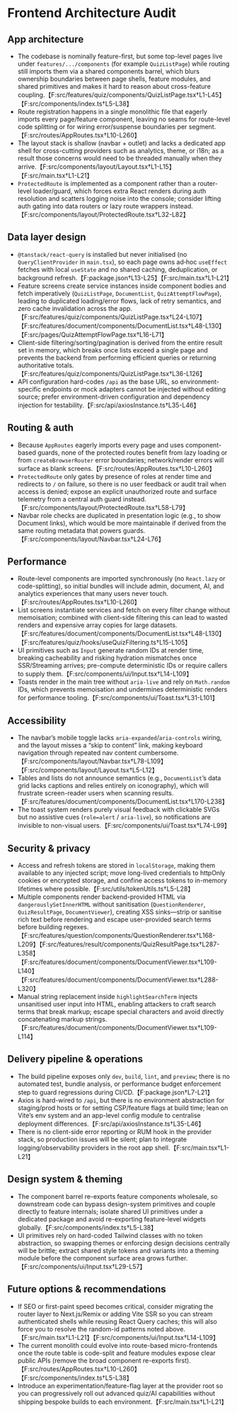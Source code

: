 # Frontend Architecture Audit

## App architecture
- The codebase is nominally feature-first, but some top-level pages live under `features/.../components` (for example `QuizListPage`) while routing still imports them via a shared components barrel, which blurs ownership boundaries between page shells, feature modules, and shared primitives and makes it hard to reason about cross-feature coupling.【F:src/features/quiz/components/QuizListPage.tsx†L1-L45】【F:src/components/index.ts†L5-L38】
- Route registration happens in a single monolithic file that eagerly imports every page/feature component, leaving no seams for route-level code splitting or for wiring error/suspense boundaries per segment.【F:src/routes/AppRoutes.tsx†L10-L260】
- The layout stack is shallow (navbar + outlet) and lacks a dedicated app shell for cross-cutting providers such as analytics, theme, or i18n; as a result those concerns would need to be threaded manually when they arrive.【F:src/components/layout/Layout.tsx†L1-L15】【F:src/main.tsx†L1-L21】
- `ProtectedRoute` is implemented as a component rather than a router-level loader/guard, which forces extra React renders during auth resolution and scatters logging noise into the console; consider lifting auth gating into data routers or lazy route wrappers instead.【F:src/components/layout/ProtectedRoute.tsx†L32-L82】

## Data layer design
- `@tanstack/react-query` is installed but never initialised (no `QueryClientProvider` in `main.tsx`), so each page owns ad‑hoc `useEffect` fetches with local `useState` and no shared caching, deduplication, or background refresh.【F:package.json†L13-L25】【F:src/main.tsx†L1-L21】
- Feature screens create service instances inside component bodies and fetch imperatively (`QuizListPage`, `DocumentList`, `QuizAttemptFlowPage`), leading to duplicated loading/error flows, lack of retry semantics, and zero cache invalidation across the app.【F:src/features/quiz/components/QuizListPage.tsx†L24-L107】【F:src/features/document/components/DocumentList.tsx†L48-L130】【F:src/pages/QuizAttemptFlowPage.tsx†L16-L71】
- Client-side filtering/sorting/pagination is derived from the entire result set in memory, which breaks once lists exceed a single page and prevents the backend from performing efficient queries or returning authoritative totals.【F:src/features/quiz/components/QuizListPage.tsx†L36-L126】
- API configuration hard-codes `/api` as the base URL, so environment-specific endpoints or mock adapters cannot be injected without editing source; prefer environment-driven configuration and dependency injection for testability.【F:src/api/axiosInstance.ts†L35-L46】

## Routing & auth
- Because `AppRoutes` eagerly imports every page and uses component-based guards, none of the protected routes benefit from lazy loading or from `createBrowserRouter` error boundaries; network/render errors will surface as blank screens.【F:src/routes/AppRoutes.tsx†L10-L260】
- `ProtectedRoute` only gates by presence of roles at render time and redirects to `/` on failure, so there is no user feedback or audit trail when access is denied; expose an explicit unauthorized route and surface telemetry from a central auth guard instead.【F:src/components/layout/ProtectedRoute.tsx†L58-L79】
- Navbar role checks are duplicated in presentation logic (e.g., to show Document links), which would be more maintainable if derived from the same routing metadata that powers guards.【F:src/components/layout/Navbar.tsx†L24-L76】

## Performance
- Route-level components are imported synchronously (no `React.lazy` or code-splitting), so initial bundles will include admin, document, AI, and analytics experiences that many users never touch.【F:src/routes/AppRoutes.tsx†L10-L260】
- List screens instantiate services and fetch on every filter change without memoisation; combined with client-side filtering this can lead to wasted renders and expensive array copies for large datasets.【F:src/features/document/components/DocumentList.tsx†L48-L130】【F:src/features/quiz/hooks/useQuizFiltering.ts†L15-L105】
- UI primitives such as `Input` generate random IDs at render time, breaking cacheability and risking hydration mismatches once SSR/Streaming arrives; pre-compute deterministic IDs or require callers to supply them.【F:src/components/ui/Input.tsx†L14-L109】
- Toasts render in the main tree without `aria-live` and rely on `Math.random` IDs, which prevents memoisation and undermines deterministic renders for performance tooling.【F:src/components/ui/Toast.tsx†L31-L101】

## Accessibility
- The navbar’s mobile toggle lacks `aria-expanded`/`aria-controls` wiring, and the layout misses a “skip to content” link, making keyboard navigation through repeated nav content cumbersome.【F:src/components/layout/Navbar.tsx†L78-L109】【F:src/components/layout/Layout.tsx†L5-L12】
- Tables and lists do not announce semantics (e.g., `DocumentList`’s data grid lacks captions and relies entirely on iconography), which will frustrate screen-reader users when scanning results.【F:src/features/document/components/DocumentList.tsx†L170-L238】
- The toast system renders purely visual feedback with clickable SVGs but no assistive cues (`role=alert` / `aria-live`), so notifications are invisible to non-visual users.【F:src/components/ui/Toast.tsx†L74-L99】

## Security & privacy
- Access and refresh tokens are stored in `localStorage`, making them available to any injected script; move long-lived credentials to httpOnly cookies or encrypted storage, and confine access tokens to in-memory lifetimes where possible.【F:src/utils/tokenUtils.ts†L5-L28】
- Multiple components render backend-provided HTML via `dangerouslySetInnerHTML` without sanitisation (`QuestionRenderer`, `QuizResultPage`, `DocumentViewer`), creating XSS sinks—strip or sanitise rich text before rendering and escape user-provided search terms before building regexes.【F:src/features/question/components/QuestionRenderer.tsx†L168-L209】【F:src/features/result/components/QuizResultPage.tsx†L287-L358】【F:src/features/document/components/DocumentViewer.tsx†L109-L140】【F:src/features/document/components/DocumentViewer.tsx†L288-L320】
- Manual string replacement inside `highlightSearchTerm` injects unsanitised user input into HTML, enabling attackers to craft search terms that break markup; escape special characters and avoid directly concatenating markup strings.【F:src/features/document/components/DocumentViewer.tsx†L109-L114】

## Delivery pipeline & operations
- The build pipeline exposes only `dev`, `build`, `lint`, and `preview`; there is no automated test, bundle analysis, or performance budget enforcement step to guard regressions during CI/CD.【F:package.json†L7-L21】
- Axios is hard-wired to `/api`, but there is no environment abstraction for staging/prod hosts or for setting CSP/feature flags at build time; lean on Vite’s env system and an app-level config module to centralise deployment differences.【F:src/api/axiosInstance.ts†L35-L46】
- There is no client-side error reporting or RUM hook in the provider stack, so production issues will be silent; plan to integrate logging/observability providers in the root app shell.【F:src/main.tsx†L1-L21】

## Design system & theming
- The component barrel re-exports feature components wholesale, so downstream code can bypass design-system primitives and couple directly to feature internals; isolate shared UI primitives under a dedicated package and avoid re-exporting feature-level widgets globally.【F:src/components/index.ts†L5-L38】
- UI primitives rely on hard-coded Tailwind classes with no token abstraction, so swapping themes or enforcing design decisions centrally will be brittle; extract shared style tokens and variants into a theming module before the component surface area grows further.【F:src/components/ui/Input.tsx†L29-L57】

## Future options & recommendations
- If SEO or first-paint speed becomes critical, consider migrating the router layer to Next.js/Remix or adding Vite SSR so you can stream authenticated shells while reusing React Query caches; this will also force you to resolve the random-id patterns noted above.【F:src/main.tsx†L1-L21】【F:src/components/ui/Input.tsx†L14-L109】
- The current monolith could evolve into route-based micro-frontends once the route table is code-split and feature modules expose clear public APIs (remove the broad component re-exports first).【F:src/routes/AppRoutes.tsx†L10-L260】【F:src/components/index.ts†L5-L38】
- Introduce an experimentation/feature-flag layer at the provider root so you can progressively roll out advanced quiz/AI capabilities without shipping bespoke builds to each environment.【F:src/main.tsx†L1-L21】
